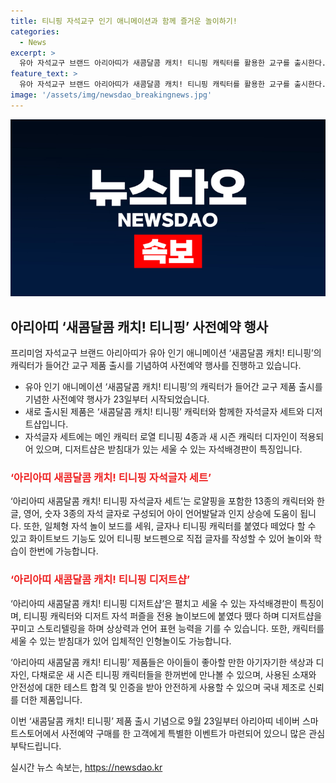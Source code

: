 ```yaml
---
title: 티니핑 자석교구 인기 애니메이션과 함께 즐거운 놀이하기!
categories:
  - News
excerpt: >
  유아 자석교구 브랜드 아리아띠가 새콤달콤 캐치! 티니핑 캐릭터를 활용한 교구를 출시한다. 자석글자 세트와 디저트샵은 메인 캐릭터와 새 시즌 캐릭터를 활용해 아이들의 언어 발달과 상상력을 유도한다. 또한 안전한 소재로 제작되어 있어 부모들의 안도감을 준다. 23일부터 사전예약을 받으며, 예약 구매 시 특별 혜택이 제공된다. 새콤달콤 캐치! 티니핑과 함께 아이들의 놀이와 학습을 지원하는 제품으로 주목받을 전망이다.
feature_text: >
  유아 자석교구 브랜드 아리아띠가 새콤달콤 캐치! 티니핑 캐릭터를 활용한 교구를 출시한다. 자석글자 세트와 디저트샵은 메인 캐릭터와 새 시즌 캐릭터를 활용해 아이들의 언어 발달과 상상력을 유도한다. 또한 안전한 소재로 제작되어 있어 부모들의 안도감을 준다. 23일부터 사전예약을 받으며, 예약 구매 시 특별 혜택이 제공된다. 새콤달콤 캐치! 티니핑과 함께 아이들의 놀이와 학습을 지원하는 제품으로 주목받을 전망이다.
image: '/assets/img/newsdao_breakingnews.jpg'
---
```


<p><img src="/assets/img/newsdao_breakingnews.jpg" alt="implanttips 속보" /></p>

<h2 data-ke-size="size26">아리아띠 ‘새콤달콤 캐치! 티니핑’ 사전예약 행사</h2>

<p>프리미엄 자석교구 브랜드 아리아띠가 유아 인기 애니메이션 ‘새콤달콤 캐치! 티니핑’의 캐릭터가 들어간 교구 제품 출시를 기념하여 사전예약 행사를 진행하고 있습니다.</p>

<ul>
  <li>유아 인기 애니메이션 ‘새콤달콤 캐치! 티니핑’의 캐릭터가 들어간 교구 제품 출시를 기념한 사전예약 행사가 23일부터 시작되었습니다.</li>
  <li>새로 출시된 제품은 ‘새콤달콤 캐치! 티니핑’ 캐릭터와 함께한 자석글자 세트와 디저트샵입니다.</li>
  <li>자석글자 세트에는 메인 캐릭터 로열 티니핑 4종과 새 시즌 캐릭터 디자인이 적용되어 있으며, 디저트샵은 받침대가 있는 세울 수 있는 자석배경판이 특징입니다.</li>
</ul>

<h3 data-ke-size="size24"><b><span style="color: #ee2323;">‘아리아띠 새콤달콤 캐치! 티니핑 자석글자 세트’</span></b></h3>

<p>‘아리아띠 새콤달콤 캐치! 티니핑 자석글자 세트’는 로얄핑을 포함한 13종의 캐릭터와 한글, 영어, 숫자 3종의 자석 글자로 구성되어 아이 언어발달과 인지 상승에 도움이 됩니다. 또한, 일체형 자석 놀이 보드를 세워, 글자나 티니핑 캐릭터를 붙였다 떼었다 할 수 있고 화이트보드 기능도 있어 티니핑 보드펜으로 직접 글자를 작성할 수 있어 놀이와 학습이 한번에 가능합니다.</p>

<h3 data-ke-size="size24"><b><span style="color: #ee2323;">‘아리아띠 새콤달콤 캐치! 티니핑 디저트샵’</span></b></h3>

<p>‘아리아띠 새콤달콤 캐치! 티니핑 디저트샵’은 펼치고 세울 수 있는 자석배경판이 특징이며, 티니핑 캐릭터와 디저트 자석 퍼즐을 전용 놀이보드에 붙였다 뗐다 하며 디저트샵을 꾸미고 스토리텔링을 하며 상상력과 언어 표현 능력을 기를 수 있습니다. 또한, 캐릭터를 세울 수 있는 받침대가 있어 입체적인 인형놀이도 가능합니다.</p>

<p>‘아리아띠 새콤달콤 캐치! 티니핑’ 제품들은 아이들이 좋아할 만한 아기자기한 색상과 디자인, 다채로운 새 시즌 티니핑 캐릭터들을 한꺼번에 만나볼 수 있으며, 사용된 소재와 안전성에 대한 테스트 합격 및 인증을 받아 안전하게 사용할 수 있으며 국내 제조로 신뢰를 더한 제품입니다.</p>

<p>이번 ‘새콤달콤 캐치! 티니핑’ 제품 출시 기념으로 9월 23일부터 아리아띠 네이버 스마트스토어에서 사전예약 구매를 한 고객에게 특별한 이벤트가 마련되어 있으니 많은 관심 부탁드립니다.</p>
실시간 뉴스 속보는, <a href="https://newsdao.kr" rel="dofollow">https://newsdao.kr</a>


